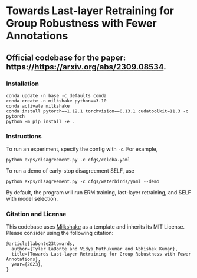 # Towards Last-layer Retraining for Group Robustness with Fewer Annotations
## Official codebase for the paper: https://https://arxiv.org/abs/2309.08534.

### Installation
```
conda update -n base -c defaults conda
conda create -n milkshake python==3.10
conda activate milkshake
conda install pytorch==1.12.1 torchvision==0.13.1 cudatoolkit=11.3 -c pytorch
python -m pip install -e .
```

### Instructions

To run an experiment, specify the config with `-c`. For example,

`python exps/disagreement.py -c cfgs/celeba.yaml`

To run a demo of early-stop disagreement SELF, use

`python exps/disagreement.py -c cfgs/waterbirds/yaml --demo`

By default, the program will run ERM training, last-layer retraining, and SELF with model selection.

### Citation and License
This codebase uses [Milkshake](https://github.com/tmlabonte/milkshake) as a template and inherits its MIT License. Please consider using the following citation:
```
@article{labonte23towards,
  author={Tyler LaBonte and Vidya Muthukumar and Abhishek Kumar},
  title={Towards Last-layer Retraining for Group Robustness with Fewer Annotations},
  year={2023},
}
```
